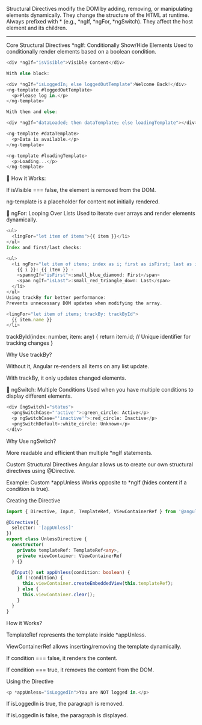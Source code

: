 Structural Directives modify the DOM by adding, removing, or manipulating elements dynamically.
They change the structure of the HTML at runtime.
Always prefixed with * (e.g., *ngIf, *ngFor, *ngSwitch).
They affect the host element and its children.

---

Core Structural Directives
*ngIf: Conditionally Show/Hide Elements
Used to conditionally render elements based on a boolean condition.

```typescript
<div *ngIf="isVisible">Visible Content</div> 

With else block:

<div *ngIf="isLoggedIn; else loggedOutTemplate">Welcome Back!</div>
<ng-template #loggedOutTemplate>
  <p>Please log in.</p>
</ng-template> 

With then and else:

<div *ngIf="dataLoaded; then dataTemplate; else loadingTemplate"></div>

<ng-template #dataTemplate>
  <p>Data is available.</p>
</ng-template>

<ng-template #loadingTemplate>
  <p>Loading...</p>
</ng-template>
```

:pushpin: How it Works:

If isVisible === false, the element is removed from the DOM.

ng-template is a placeholder for content not initially rendered.

:arrows_counterclockwise: ngFor: Looping Over Lists
Used to iterate over arrays and render elements dynamically.

```typescript
<ul>
  <lingFor="let item of items">{{ item }}</li>
</ul> 
Index and first/last checks:

<ul>
  <li ngFor="let item of items; index as i; first as isFirst; last as isLast">
    {{ i }}: {{ item }} - 
    <spanngIf="isFirst">:small_blue_diamond: First</span>
    <span ngIf="isLast">:small_red_triangle_down: Last</span>
  </li>
</ul> 
Using trackBy for better performance:
Prevents unnecessary DOM updates when modifying the array.

<lingFor="let item of items; trackBy: trackById">
  {{ item.name }}
</li> 
```
trackById(index: number, item: any) {
  return item.id; // Unique identifier for tracking changes
} 

Why Use trackBy?

Without it, Angular re-renders all items on any list update.

With trackBy, it only updates changed elements.

:twisted_rightwards_arrows: ngSwitch: Multiple Conditions
Used when you have multiple conditions to display different elements.

```typescript
<div [ngSwitch]="status">
  <pngSwitchCase="'active'">:green_circle: Active</p>
  <p ngSwitchCase="'inactive'">:red_circle: Inactive</p>
  <pngSwitchDefault>:white_circle: Unknown</p>
</div> 
```
Why Use ngSwitch?

More readable and efficient than multiple *ngIf statements.

Custom Structural Directives
Angular allows us to create our own structural directives using @Directive.

Example: Custom *appUnless
Works opposite to *ngIf (hides content if a condition is true).

Creating the Directive
```typescript
import { Directive, Input, TemplateRef, ViewContainerRef } from '@angular/core';

@Directive({
  selector: '[appUnless]'
})
export class UnlessDirective {
  constructor(
    private templateRef: TemplateRef<any>,
    private viewContainer: ViewContainerRef
  ) {}

  @Input() set appUnless(condition: boolean) {
    if (!condition) {
      this.viewContainer.createEmbeddedView(this.templateRef);
    } else {
      this.viewContainer.clear();
    }
  }
}
```
How it Works?

TemplateRef represents the template inside *appUnless.

ViewContainerRef allows inserting/removing the template dynamically.

If condition === false, it renders the content.

If condition === true, it removes the content from the DOM.

Using the Directive
```typescript
<p *appUnless="isLoggedIn">You are NOT logged in.</p>
```
If isLoggedIn is true, the paragraph is removed.

If isLoggedIn is false, the paragraph is displayed.